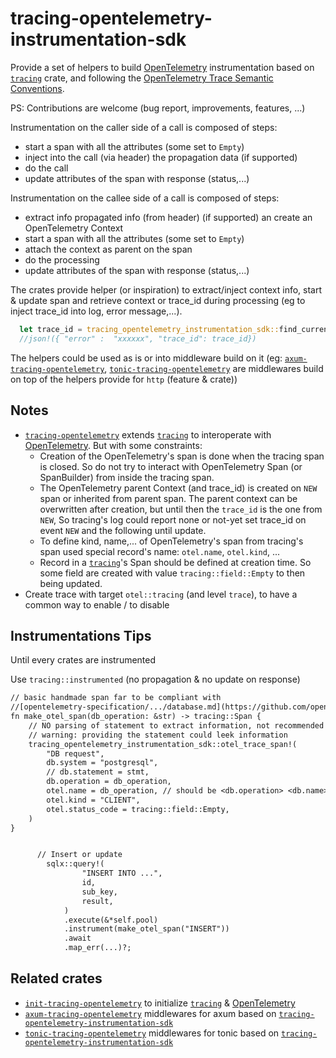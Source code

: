 # tracing-opentelemetry-instrumentation-sdk

Provide a set of helpers to build [OpenTelemetry] instrumentation based on [`tracing`] crate, and following the [OpenTelemetry Trace Semantic Conventions](https://github.com/open-telemetry/opentelemetry-specification/tree/v1.22.0/specification/trace/semantic_conventions).

PS: Contributions are welcome (bug report, improvements, features, ...)

Instrumentation on the caller side of a call is  composed of steps:

- start a span with all the attributes (some set to `Empty`)
- inject into the call (via header) the propagation data (if supported)
- do the call
- update attributes of the span with response (status,...)

Instrumentation on the callee side of a call is  composed of steps:

- extract info propagated info (from header) (if supported) an create an OpenTelemetry Context
- start a span with all the attributes (some set to `Empty`)
- attach the context as parent on the span
- do the processing
- update attributes of the span with response (status,...)

The crates provide helper (or inspiration) to extract/inject context info, start & update span and retrieve context or trace_id during processing (eg to inject trace_id into log, error message,...).

```rust
  let trace_id = tracing_opentelemetry_instrumentation_sdk::find_current_trace_id();
  //json!({ "error" :  "xxxxxx", "trace_id": trace_id})
```

The helpers could be used as is or into middleware build on it (eg: [`axum-tracing-opentelemetry`], [`tonic-tracing-opentelemetry`] are middlewares build on top of the helpers provide for `http` (feature & crate))

## Notes

- [`tracing-opentelemetry`] extends [`tracing`] to interoperate with [OpenTelemetry]. But with some constraints:
  - Creation of the OpenTelemetry's span is done when the tracing span is closed. So do not try to interact with OpenTelemetry Span (or SpanBuilder) from inside the tracing span.
  - The OpenTelemetry parent Context (and trace_id) is created on `NEW` span or inherited from parent span. The parent context can be overwritten after creation, but until then the `trace_id` is the one from `NEW`, So tracing's log could report none or not-yet set trace_id on event `NEW` and the following until update.
  - To define kind, name,... of OpenTelemetry's span from tracing's span used special record's name: `otel.name`, `otel.kind`, ...
  - Record in a [`tracing`]'s Span should be defined at creation time. So some field are created with value `tracing::field::Empty` to then being updated.
- Create trace with target `otel::tracing` (and level `trace`), to have a common way to enable / to disable

## Instrumentations Tips

Until every crates are instrumented

Use `tracing::instrumented` (no propagation & no update on response)

```txt
// basic handmade span far to be compliant with
//[opentelemetry-specification/.../database.md](https://github.com/open-telemetry/opentelemetry-specification/blob/v1.22.0/specification/trace/semantic_conventions/database.md)
fn make_otel_span(db_operation: &str) -> tracing::Span {
    // NO parsing of statement to extract information, not recommended by Specification and time-consuming
    // warning: providing the statement could leek information
    tracing_opentelemetry_instrumentation_sdk::otel_trace_span!(
        "DB request",
        db.system = "postgresql",
        // db.statement = stmt,
        db.operation = db_operation,
        otel.name = db_operation, // should be <db.operation> <db.name>.<db.sql.table>,
        otel.kind = "CLIENT",
        otel.status_code = tracing::field::Empty,
    )
}


      // Insert or update
        sqlx::query!(
                "INSERT INTO ...",
                id,
                sub_key,
                result,
            )
            .execute(&*self.pool)
            .instrument(make_otel_span("INSERT"))
            .await
            .map_err(...)?;
```

## Related crates

- [`init-tracing-opentelemetry`] to initialize [`tracing`] & [OpenTelemetry]
- [`axum-tracing-opentelemetry`] middlewares for axum based on [`tracing-opentelemetry-instrumentation-sdk`]
- [`tonic-tracing-opentelemetry`] middlewares for tonic based on [`tracing-opentelemetry-instrumentation-sdk`]

[`tracing-opentelemetry`]: https://crates.io/crates/tracing-opentelemetry
[OpenTelemetry]: https://crates.io/crates/opentelemetry
[`tracing`]: https://crates.io/crates/tracing
[`axum-tracing-opentelemetry`]: https://crates.io/crates/axum-tracing-opentelemetry
[`init-tracing-opentelemetry`]: https://crates.io/crates/init-tracing-opentelemetry
[`tonic-tracing-opentelemetry`]: https://crates.io/crates/tonic-tracing-opentelemetry
[`tracing-opentelemetry-instrumentation-sdk`]: https://crates.io/crates/tracing-opentelemetry-instrumentation-sdk
